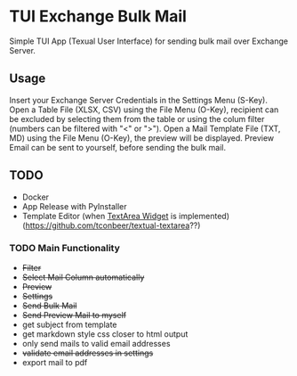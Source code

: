 # TUI Exchange Bulk Mail

Simple TUI App (Texual User Interface) for sending bulk mail over Exchange Server.

## Usage

Insert your Exchange Server Credentials in the Settings Menu (S-Key).
Open a Table File (XLSX, CSV) using the File Menu (O-Key), recipient can be excluded by selecting them from the table
or using the colum filter (numbers can be filtered with "<" or ">").
Open a Mail Template File (TXT, MD) using the File Menu (O-Key), the preview will be displayed. Preview Email can be
sent to yourself, before sending the bulk mail.

## TODO

- Docker
- App Release with PyInstaller
- Template Editor (when [TextArea Widget](https://textual.textualize.io/roadmap/) is implemented) (https://github.com/tconbeer/textual-textarea??)

### TODO Main Functionality

- ~~Filter~~
- ~~Select Mail Column automatically~~
- ~~Preview~~
- ~~Settings~~
- ~~Send Bulk Mail~~
- ~~Send Preview Mail to myself~~
- get subject from template
- get markdown style css closer to html output
- only send mails to valid email addresses
- ~~validate email addresses in settings~~
- export mail to pdf